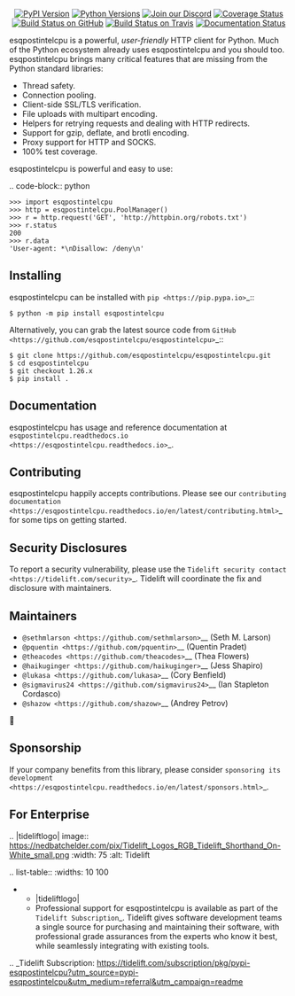    <p align="center">
      <a href="https://pypi.org/project/esqpostintelcpu"><img alt="PyPI Version" src="https://img.shields.io/pypi/v/esqpostintelcpu.svg?maxAge=86400" /></a>
      <a href="https://pypi.org/project/esqpostintelcpu"><img alt="Python Versions" src="https://img.shields.io/pypi/pyversions/esqpostintelcpu.svg?maxAge=86400" /></a>
      <a href="https://discord.gg/CHEgCZN"><img alt="Join our Discord" src="https://img.shields.io/discord/756342717725933608?color=%237289da&label=discord" /></a>
      <a href="https://codecov.io/gh/esqpostintelcpu/esqpostintelcpu"><img alt="Coverage Status" src="https://img.shields.io/codecov/c/github/esqpostintelcpu/esqpostintelcpu.svg" /></a>
      <a href="https://github.com/esqpostintelcpu/esqpostintelcpu/actions?query=workflow%3ACI"><img alt="Build Status on GitHub" src="https://github.com/esqpostintelcpu/esqpostintelcpu/workflows/CI/badge.svg" /></a>
      <a href="https://travis-ci.org/esqpostintelcpu/esqpostintelcpu"><img alt="Build Status on Travis" src="https://travis-ci.org/esqpostintelcpu/esqpostintelcpu.svg?branch=master" /></a>
      <a href="https://esqpostintelcpu.readthedocs.io"><img alt="Documentation Status" src="https://readthedocs.org/projects/esqpostintelcpu/badge/?version=latest" /></a>
   </p>

esqpostintelcpu is a powerful, *user-friendly* HTTP client for Python. Much of the
Python ecosystem already uses esqpostintelcpu and you should too.
esqpostintelcpu brings many critical features that are missing from the Python
standard libraries:

- Thread safety.
- Connection pooling.
- Client-side SSL/TLS verification.
- File uploads with multipart encoding.
- Helpers for retrying requests and dealing with HTTP redirects.
- Support for gzip, deflate, and brotli encoding.
- Proxy support for HTTP and SOCKS.
- 100% test coverage.

esqpostintelcpu is powerful and easy to use:

.. code-block:: python

    >>> import esqpostintelcpu
    >>> http = esqpostintelcpu.PoolManager()
    >>> r = http.request('GET', 'http://httpbin.org/robots.txt')
    >>> r.status
    200
    >>> r.data
    'User-agent: *\nDisallow: /deny\n'


Installing
----------

esqpostintelcpu can be installed with `pip <https://pip.pypa.io>`_::

    $ python -m pip install esqpostintelcpu

Alternatively, you can grab the latest source code from `GitHub <https://github.com/esqpostintelcpu/esqpostintelcpu>`_::

    $ git clone https://github.com/esqpostintelcpu/esqpostintelcpu.git
    $ cd esqpostintelcpu
    $ git checkout 1.26.x
    $ pip install .


Documentation
-------------

esqpostintelcpu has usage and reference documentation at `esqpostintelcpu.readthedocs.io <https://esqpostintelcpu.readthedocs.io>`_.


Contributing
------------

esqpostintelcpu happily accepts contributions. Please see our
`contributing documentation <https://esqpostintelcpu.readthedocs.io/en/latest/contributing.html>`_
for some tips on getting started.


Security Disclosures
--------------------

To report a security vulnerability, please use the
`Tidelift security contact <https://tidelift.com/security>`_.
Tidelift will coordinate the fix and disclosure with maintainers.


Maintainers
-----------

- `@sethmlarson <https://github.com/sethmlarson>`__ (Seth M. Larson)
- `@pquentin <https://github.com/pquentin>`__ (Quentin Pradet)
- `@theacodes <https://github.com/theacodes>`__ (Thea Flowers)
- `@haikuginger <https://github.com/haikuginger>`__ (Jess Shapiro)
- `@lukasa <https://github.com/lukasa>`__ (Cory Benfield)
- `@sigmavirus24 <https://github.com/sigmavirus24>`__ (Ian Stapleton Cordasco)
- `@shazow <https://github.com/shazow>`__ (Andrey Petrov)

👋


Sponsorship
-----------

If your company benefits from this library, please consider `sponsoring its
development <https://esqpostintelcpu.readthedocs.io/en/latest/sponsors.html>`_.


For Enterprise
--------------

.. |tideliftlogo| image:: https://nedbatchelder.com/pix/Tidelift_Logos_RGB_Tidelift_Shorthand_On-White_small.png
   :width: 75
   :alt: Tidelift

.. list-table::
   :widths: 10 100

   * - |tideliftlogo|
     - Professional support for esqpostintelcpu is available as part of the `Tidelift
       Subscription`_.  Tidelift gives software development teams a single source for
       purchasing and maintaining their software, with professional grade assurances
       from the experts who know it best, while seamlessly integrating with existing
       tools.

.. _Tidelift Subscription: https://tidelift.com/subscription/pkg/pypi-esqpostintelcpu?utm_source=pypi-esqpostintelcpu&utm_medium=referral&utm_campaign=readme
